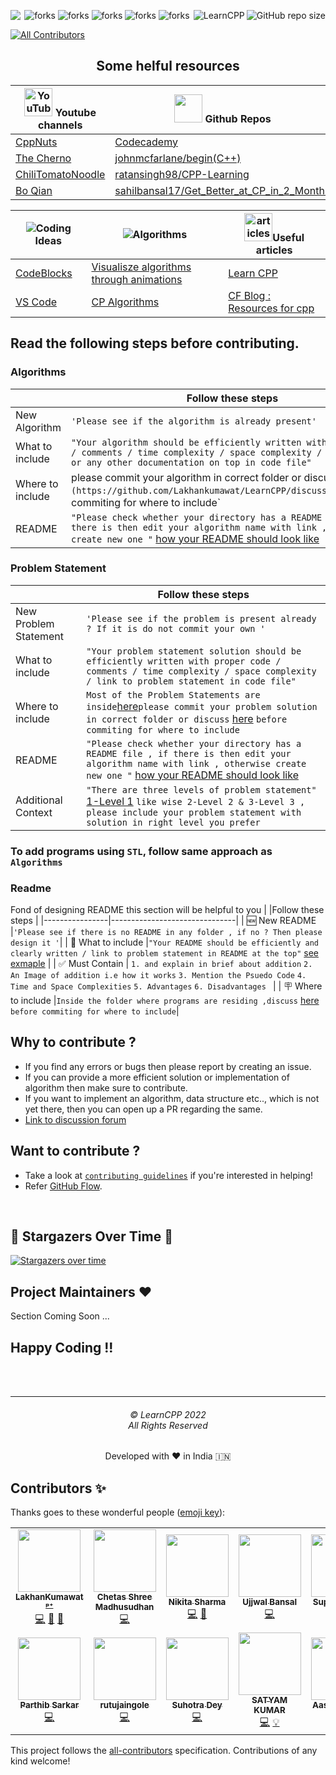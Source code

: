 <img  align="left" src="http://estruyf-github.azurewebsites.net/api/VisitorHit?user=LakhanKumawat&repo=LearnCPP&countColorcountColor&countColor=%237B1E7B"/><img align="right" src="https://img.shields.io/github/repo-size/Lakhankumawat/LearnCPP?style=for-the-badge&logo=appveyor" alt="GitHub repo size"/>

<img align="right" alt="LearnCPP"  src="https://socialify.git.ci/Lakhankumawat/LearnCPP/image?description=1&font=Bitter&forks=1&issues=1&language=1&logo=https%3A%2F%2Fd1fdloi71mui9q.cloudfront.net%2FWDPdNJfQt65Ho3qKhZQQ_519jouHPPpyoYg1x&name=1&pulls=1&stargazers=1&theme=Dark" />

  

<!-------------Swags------------------------->

<p align="center">

<img src="https://forthebadge.com/images/badges/built-with-love.svg" alt=" forks"/>
<img src="https://forthebadge.com/images/badges/built-by-codebabes.svg" alt=" forks"/>
<img src="https://forthebadge.com/images/badges/made-with-c-plus-plus.svg" alt=" forks"/>
<img src="https://forthebadge.com/images/badges/makes-people-smile.svg" alt=" forks"/>
<img src="https://forthebadge.com/images/badges/powered-by-coffee.svg" alt=" forks"/>

</p>


<!-- ALL-CONTRIBUTORS-BADGE:START - Do not remove or modify this section -->
[![All Contributors](https://img.shields.io/badge/all_contributors-13-orange.svg?style=flat-square)](#contributors-)
<!-- ALL-CONTRIBUTORS-BADGE:END -->


<div align="center">


<!------------------------------------Badges------------------------------->
<h2 align="center"> Some helful resources</h2>

| <img src="https://edent.github.io/SuperTinyIcons/images/svg/youtube.svg" width="45" title="YouTube" /> Youtube channels | <img src="https://edent.github.io/SuperTinyIcons/images/png/github.png" width="45" />   Github Repos | <img src="https://img.icons8.com/color/48/000000/badminton-2.png"/> Best Coding Playgrounds |
| --- | --- |----|
| [CppNuts](https://www.youtube.com/user/MrRupeshyadav) | [Codecademy](https://github.com/Codecademy/learn-cpp) | [Leetcode](https://leetcode.com/problemset/all/) |
| [The Cherno](https://www.youtube.com/user/TheChernoProject) | [johnmcfarlane/begin(C++)](https://gist.github.com/johnmcfarlane/1b2d9c83e4d3f700ba61e2df4077c613) | [HackerRank](https://www.hackerrank.com/dashboard) |
|[ChiliTomatoNoodle](https://www.youtube.com/user/ChiliTomatoNoodle)|[ratansingh98/CPP-Learning](https://github.com/ratansingh98/CPP-Learning)|[CodeChef](https://www.codechef.com/)|
|[Bo Qian](https://www.youtube.com/user/BoQianTheProgrammer)|[sahilbansal17/Get_Better_at_CP_in_2_Months](https://github.com/sahilbansal17/Get_Better_at_CP_in_2_Months)|[CodeForces](https://www.codeforces.com/)|




<!--- Tables Offline best ide-->
| <img src="https://img.icons8.com/fluent/48/000000/programming-flag.png"/>Coding Ideas | <img src="https://img.icons8.com/color/48/000000/generic-sorting.png"/>Algorithms | <img src="https://img.icons8.com/fluent/48/000000/notepad.png" width="45" alt="articles" />Useful articles
| --- | --- |---|
| [CodeBlocks](https://www.codeblocks.org/downloads/binaries/") | [Visualisze algorithms through animations](https://visualgo.net/en) | [Learn CPP](https://www.learncpp.com/)
| [VS Code](https://code.visualstudio.com/download) | [CP Algorithms](https://cp-algorithms.com/) | [CF Blog : Resources for cpp](https://codeforces.com/blog/entry/13529")|
</div>



 
 


<!-- ## <img src="https://media.giphy.com/media/Y3eZ2VA2b2UP5Lz6os/giphy.gif" alt="prerequisite" width="40px" > Contributing -->

## Read the following steps before contributing.

### Algorithms

|                |Follow these steps                         	|
|----------------|-------------------------------|
|New Algorithm|`'Please see if the algorithm is already present'`|
| What to include |`"Your algorithm should be efficiently written with proper code / comments / time complexity / space complexity / link to gfg or any other documentation on top in code file"`            |
|Where to include         |please commit your algorithm in correct folder or discuss` [here](https://github.com/Lakhankumawat/LearnCPP/discussions/7) `before commiting for where to include`|
| README | `"Please check whether your directory has a README file , if there is then edit your algorithm name with link , otherwise create new one "` [how your README should look like](https://github.com/Lakhankumawat/LearnCPP/blob/main/B-Backtracking/README.md)

### Problem Statement 

|                |Follow these steps                         	|
|----------------|-------------------------------|
|New Problem Statement|`'Please see if the problem is present already ? If it is do not commit your own '`|
| What to include |`"Your problem statement solution should be efficiently written with proper code / comments / time complexity / space complexity / link to problem statement in code file"`            |
|Where to include         |`Most of the Problem Statements are inside`[here](https://github.com/Lakhankumawat/LearnCPP/tree/main/P-Problem%20Statements%20%26%20Solution)`please commit your problem solution in correct folder or discuss` [here](https://github.com/Lakhankumawat/LearnCPP/discussions/7) `before commiting for where to include`|
| README | `"Please check whether your directory has a README file , if there is then edit your algorithm name with link , otherwise create new one "` [how your README should look like](https://github.com/Lakhankumawat/LearnCPP/blob/main/B-Backtracking/README.md)
|Additional Context |`"There are three levels of problem statement"` [1-Level 1](https://github.com/Lakhankumawat/LearnCPP/tree/main/P-Problem%20Statements%20%26%20Solution/1-Level%201 "1-Level 1") `like wise 2-Level 2 & 3-Level 3 , please include your problem statement with solution in right level you prefer`

### To add programs using ```STL```, follow same approach as  ```Algorithms```

### Readme
Fond of designing README this section will be helpful to you
|                |Follow these steps                         	|
|----------------|-------------------------------|
| 🆕 New README |`'Please see if there is no README in any folder , if no ? Then please design it '`|
| 🤔 What to include |`"Your README should be efficiently and clearly written / link to problem statement in README at the top"` [see exmaple](https://github.com/Lakhankumawat/LearnCPP/blob/main/S-SortingAlgorithms/README.md)  |
| ✅ Must Contain | `1. and explain in brief about addition` `2. An Image of addition i.e how it works` `3. Mention the Psuedo Code` `4. Time and Space Complexities` `5. Advantages` `6. Disadvantages ` |
| 🪧 Where to include  |`Inside the folder where programs are residing ,discuss` [here](https://github.com/Lakhankumawat/LearnCPP/discussions/7) `before commiting for where to include`|

## Why to contribute ?
- If you find any errors or bugs then please report by creating an issue. 
- If you can provide a more efficient solution or implementation of algorithm then make sure to contribute. 
- If you want to implement an algorithm, data structure etc.., which is not yet there, then you can open up a PR regarding the same.
- [Link to discussion forum](https://github.com/Lakhankumawat/LearnCPP/discussions/7)
 
## Want to contribute ?
- Take a look at [`contributing guidelines`](Contributing.md) if you're interested in helping!
- Refer [GitHub Flow](https://guides.github.com/introduction/flow). 
<!-- Create a branch, add commits, and [open a pull request](https://github.com/Lakhankumawat/HackNITP-3.0/compare). -->
<!--  will mention the method of contri in short in the README-->

<!-- To add this section or not ??  ## How to Contribute -->



<br>

## 🌟 Stargazers Over Time 🌟 

[![Stargazers over time](https://starchart.cc/Lakhankumawat/LearnCPP.svg)](https://starchart.cc/Lakhankumawat/LearnCPP)


## Project Maintainers ❤️ 

 Section Coming Soon ...
 
## Happy Coding !!

<br><br><hr>
  <h6 align="center">© LearnCPP 2022 <br>
  All Rights Reserved</h6>

<p align="center">
Developed with ❤️ in India 🇮🇳 
</p>

## Contributors ✨

Thanks goes to these wonderful people ([emoji key](https://allcontributors.org/docs/en/emoji-key)):

<!-- ALL-CONTRIBUTORS-LIST:START - Do not remove or modify this section -->
<!-- prettier-ignore-start -->
<!-- markdownlint-disable -->
<table>
  <tr>
    <td align="center"><a href="http://lakhankumawat.me/"><img src="https://avatars.githubusercontent.com/u/55774240?v=4?s=100" width="100px;" alt=""/><br /><sub><b>LakhanKumawat ᵖ⁺</b></sub></a><br /><a href="https://github.com/Lakhankumawat/LearnCPP/commits?author=Lakhankumawat" title="Code">💻</a> <a href="https://github.com/Lakhankumawat/LearnCPP/pulls?q=is%3Apr+reviewed-by%3ALakhankumawat" title="Reviewed Pull Requests">👀</a> <a href="#projectManagement-Lakhankumawat" title="Project Management">📆</a></td>
    <td align="center"><a href="https://chetasshree.github.io/"><img src="https://avatars.githubusercontent.com/u/75165587?v=4?s=100" width="100px;" alt=""/><br /><sub><b>Chetas Shree Madhusudhan</b></sub></a><br /><a href="https://github.com/Lakhankumawat/LearnCPP/commits?author=ChetasShree" title="Code">💻</a></td>
    <td align="center"><a href="https://n4i9kita.github.io/"><img src="https://avatars.githubusercontent.com/u/60391776?v=4?s=100" width="100px;" alt=""/><br /><sub><b>Nikita Sharma</b></sub></a><br /><a href="https://github.com/Lakhankumawat/LearnCPP/commits?author=n4i9kita" title="Code">💻</a> <a href="https://github.com/Lakhankumawat/LearnCPP/pulls?q=is%3Apr+reviewed-by%3An4i9kita" title="Reviewed Pull Requests">👀</a></td>
    <td align="center"><a href="https://github.com/ujjwalban"><img src="https://avatars.githubusercontent.com/u/51720065?v=4?s=100" width="100px;" alt=""/><br /><sub><b>Ujjwal Bansal</b></sub></a><br /><a href="https://github.com/Lakhankumawat/LearnCPP/commits?author=ujjwalban" title="Code">💻</a></td>
    <td align="center"><a href="https://github.com/Supratim2000"><img src="https://avatars.githubusercontent.com/u/52972176?v=4?s=100" width="100px;" alt=""/><br /><sub><b>Supratim2000</b></sub></a><br /><a href="https://github.com/Lakhankumawat/LearnCPP/commits?author=Supratim2000" title="Code">💻</a></td>
    <td align="center"><a href="https://github.com/puneetkaur2929"><img src="https://avatars.githubusercontent.com/u/80326308?v=4?s=100" width="100px;" alt=""/><br /><sub><b>Puneet Kaur</b></sub></a><br /><a href="https://github.com/Lakhankumawat/LearnCPP/commits?author=puneetkaur2929" title="Code">💻</a></td>
    <td align="center"><a href="https://github.com/StarEditorBoy"><img src="https://avatars.githubusercontent.com/u/71385306?v=4?s=100" width="100px;" alt=""/><br /><sub><b>StarEditorBoy</b></sub></a><br /><a href="https://github.com/Lakhankumawat/LearnCPP/commits?author=StarEditorBoy" title="Code">💻</a></td>
  </tr>
  <tr>
    <td align="center"><a href="http://parthib.netlify.app"><img src="https://avatars.githubusercontent.com/u/74641700?v=4?s=100" width="100px;" alt=""/><br /><sub><b>Parthib Sarkar</b></sub></a><br /><a href="https://github.com/Lakhankumawat/LearnCPP/commits?author=lucy2512" title="Code">💻</a></td>
    <td align="center"><a href="https://github.com/rutujaingole"><img src="https://avatars.githubusercontent.com/u/72335505?v=4?s=100" width="100px;" alt=""/><br /><sub><b>rutujaingole</b></sub></a><br /><a href="https://github.com/Lakhankumawat/LearnCPP/commits?author=rutujaingole" title="Code">💻</a></td>
    <td align="center"><a href="https://github.com/Lucifer4255"><img src="https://avatars.githubusercontent.com/u/50608734?v=4?s=100" width="100px;" alt=""/><br /><sub><b>Suhotra Dey</b></sub></a><br /><a href="https://github.com/Lakhankumawat/LearnCPP/commits?author=Lucifer4255" title="Code">💻</a></td>
    <td align="center"><a href="https://github.com/officSatyam"><img src="https://avatars.githubusercontent.com/u/100135781?v=4?s=100" width="100px;" alt=""/><br /><sub><b>SATYAM KUMAR</b></sub></a><br /><a href="https://github.com/Lakhankumawat/LearnCPP/commits?author=officSatyam" title="Code">💻</a> <a href="#example-officSatyam" title="Examples">💡</a></td>
    <td align="center"><a href="https://www.linkedin.com/in/aastik-sharma-8846061b8/"><img src="https://avatars.githubusercontent.com/u/84850243?v=4?s=100" width="100px;" alt=""/><br /><sub><b>Aastik Sharma</b></sub></a><br /><a href="https://github.com/Lakhankumawat/LearnCPP/commits?author=AastikSharma05" title="Code">💻</a></td>
    <td align="center"><a href="https://github.com/shivanithorve01"><img src="https://avatars.githubusercontent.com/u/81226536?v=4?s=100" width="100px;" alt=""/><br /><sub><b>Shivani Thorve</b></sub></a><br /><a href="https://github.com/Lakhankumawat/LearnCPP/commits?author=shivanithorve01" title="Code">💻</a></td>
  </tr>
</table>

<!-- markdownlint-restore -->
<!-- prettier-ignore-end -->

<!-- ALL-CONTRIBUTORS-LIST:END -->

This project follows the [all-contributors](https://github.com/all-contributors/all-contributors) specification. Contributions of any kind welcome!



